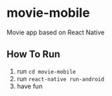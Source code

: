 # movie-mobile
Movie app based on React Native

## How To Run
1. run `cd movie-mobile`
2. run `react-native run-android`
3. have fun